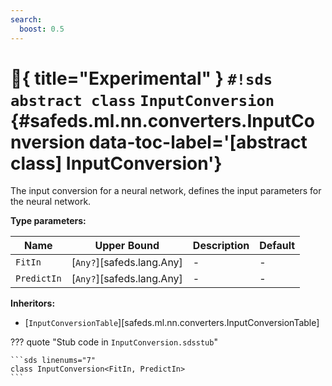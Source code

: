 ```yaml
---
search:
  boost: 0.5
---
```


# :test_tube:{ title="Experimental" } `#!sds abstract class` `InputConversion` {#safeds.ml.nn.converters.InputConversion data-toc-label='[abstract class] InputConversion'}

The input conversion for a neural network, defines the input parameters for the neural network.

**Type parameters:**

| Name | Upper Bound | Description | Default |
|------|-------------|-------------|---------|
| `FitIn` | [`Any?`][safeds.lang.Any] | - | - |
| `PredictIn` | [`Any?`][safeds.lang.Any] | - | - |

**Inheritors:**

- [`InputConversionTable`][safeds.ml.nn.converters.InputConversionTable]

??? quote "Stub code in `InputConversion.sdsstub`"

    ```sds linenums="7"
    class InputConversion<FitIn, PredictIn>
    ```

